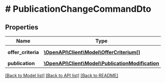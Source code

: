 # # PublicationChangeCommandDto

## Properties

Name | Type | Description | Notes
------------ | ------------- | ------------- | -------------
**offer_criteria** | [**\OpenAPI\Client\Model\OfferCriterium[]**](OfferCriterium.md) | List of offer criteria | [optional] 
**publication** | [**\OpenAPI\Client\Model\PublicationModification**](PublicationModification.md) |  | [optional] 

[[Back to Model list]](../../README.md#documentation-for-models) [[Back to API list]](../../README.md#documentation-for-api-endpoints) [[Back to README]](../../README.md)



